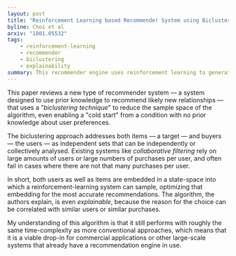 ```yaml
---
layout: post
title: "Reinforcement Learning based Recommender System using Biclustering Technique"
byline: Choi et al
arxiv: "1801.05532"
tags:
    - reinforcement-learning
    - recommender
    - biclustering
    - explainability
summary: This recommender engine uses reinforcement learning to generate high-quality item recommendations for a purchasing user "buyer" agent.
---
```


This paper reviews a new type of recommender system — a system designed to use prior knowledge to recommend likely new relationships — that uses a "_biclustering technique_" to reduce the sample space of the algorithm, even enabling a "cold start" from a condition with no prior knowledge about user preferences.

The biclustering approach addresses both items — a target — and buyers — the users — as independent sets that can be independently or collectively analysed. Existing systems like _collaborative filtering_ rely on large amounts of users or large numbers of purchases per user, and often fail in cases where there are not that many purchases per user.

In short, both users as well as items are embedded in a state-space into which a reinforcement-learning system can sample, optimizing that embedding for the most accurate recommendations. The algorithm, the authors explain, is even _explainable_, because the reason for the choice can be correlated with similar users or similar purchases.

My understanding of this algorithm is that it still performs with roughly the same time-complexity as more conventional approaches, which means that it is a viable drop-in for commercial applications or other large-scale systems that already have a recommendation engine in use.
